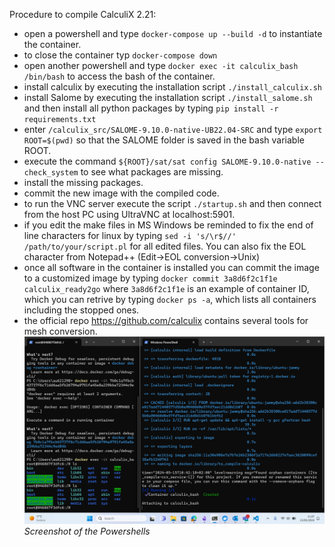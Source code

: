 Procedure to compile CalculiX 2.21:
* open a powershell and type `docker-compose up --build -d` to instantiate the container.
* to close the container typ `docker-compose down`
* open another powershell and type `docker exec -it calculix_bash /bin/bash` to access the bash of the container.
* install calculix by executing the installation script `./install_calculix.sh`
* install Salome by executing the installation script `./install_salome.sh` and then install all python packages by typing `pip install -r requirements.txt`
* enter `/calculix_src/SALOME-9.10.0-native-UB22.04-SRC` and type `export ROOT=$(pwd)` so that the SALOME folder is saved in the bash variable ROOT.
* execute the command `${ROOT}/sat/sat config SALOME-9.10.0-native --check_system` to see what packages are missing.
* install the missing packages. 
* commit the new image with the compiled code.
* to run the VNC server execute the script `./startup.sh` and then connect from the host PC using UltraVNC at localhost:5901.
* if you edit the make files in MS Windows be reminded to fix the end of line characters for linux by typing `sed -i 's/\r$//' /path/to/your/script.pl` for all edited files. You can also fix the EOL character from Notepad++ (Edit->EOL conversion->Unix)
* once all software in the container is installed you can commit the image to a customized image by typing `docker commit 3a8d6f2c1f1e calculix_ready2go` where `3a8d6f2c1f1e` is an example of container ID, which you can retrive by typing `docker ps -a`, which lists all containers including the stopped ones.
* the official repo https://github.com/calculix contains several tools for mesh conversion.
![](./powershell_view.png) *Screenshot of the Powershells*